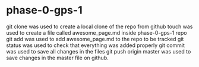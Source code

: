 # phase-0-gps-1
git clone was used to create a local clone of the repo from github
touch was used to create a file called awesome_page.md inside phase-0-gps-1 repo
git add was used to add awesome_page.md to the repo to be tracked
git status was used to check that everything was added properly
git commit was used to save all changes in the files
git push origin master was used to save changes in the master file on github.


